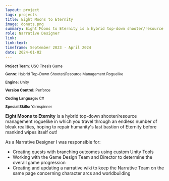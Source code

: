 ```yaml
---
layout: project
tags: projects
title: Eight Moons to Eternity
image: donuts.png
summary: Eight Moons to Eternity is a hybrid top-down shooter/resource management roguelike in which you travel through an endless number of bleak realities, hoping to repair humanity's last bastion of Eternity before mankind wipes itself out!
role: Narrative Designer
link:
link-text:
timeframe: September 2023 - April 2024
date: 2024-01-02
---
```

<div class="textspace mt-8" style="font-size: smaller;">
    <p><strong>Project Team:</strong> USC Thesis Game</p>
    <p><strong>Genre:</strong> Hybrid Top-Down Shooter/Resource Management Roguelike</p>
    <p><strong>Engine:</strong> Unity</p>
    <p><strong>Version Control:</strong> Perforce</p>
    <p><strong>Coding Language:</strong> C#</p>
    <p><strong>Special Skills:</strong> Yarnspinner</p>
</div>


<div class = "textspace mt-8">
<p class = ""><strong>Eight Moons to Eternity</strong> is a hybrid top-down shooter/resource management roguelike in which you travel through an endless number of bleak realities, hoping to repair humanity's last bastion of Eternity before mankind wipes itself out!</p>
</div>

<div class = "textspace-no-margin my-8">
<p>As a <span class = "highlight">Narrative Designer</span> I was responsible for:</p>
<ul class = "list-disc ml-4">
    <li>Creating quests with branching outcomes using custom Unity Tools</li>
    <li>Working with the Game Design Team and Director to determine the overall game progression</li>
    <li>Creating and updating a narrative wiki to keep the Narrative Team on the same page concerning character arcs and worldbuilding</li>
</ul>
</div>
